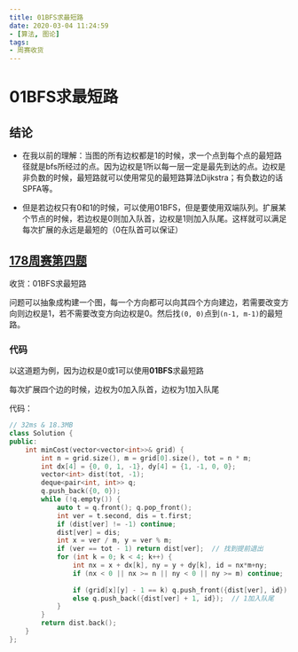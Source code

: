 ```yaml
---
title: 01BFS求最短路
date: 2020-03-04 11:24:59
- [算法, 图论]
tags:
- 周赛收货
---
```



# 01BFS求最短路



## 结论

* 在我以前的理解：当图的所有边权都是1的时候，求一个点到每个点的最短路径就是bfs所经过的点。因为边权是1所以每一层一定是最先到达的点。边权是非负数的时候，最短路就可以使用常见的最短路算法Dijkstra；有负数边的话SPFA等。

* 但是若边权只有0和1的时候，可以使用01BFS，但是要使用双端队列。扩展某个节点的时候，若边权是0则加入队首，边权是1则加入队尾。这样就可以满足每次扩展的永远是最短的（0在队首可以保证）



## [178周赛第四题](https://leetcode-cn.com/problems/minimum-cost-to-make-at-least-one-valid-path-in-a-grid/ )

收货：01BFS求最短路

问题可以抽象成构建一个图，每一个方向都可以向其四个方向建边，若需要改变方向则边权是1，若不需要改变方向边权是0。然后找`(0, 0)`点到`(n-1, m-1)`的最短路。



### 代码

以这道题为例，因为边权是0或1可以使用**01BFS**求最短路

每次扩展四个边的时候，边权为0加入队首，边权为1加入队尾

代码：

```c++
// 32ms & 18.3MB
class Solution {
public:
    int minCost(vector<vector<int>>& grid) {
        int n = grid.size(), m = grid[0].size(), tot = n * m;
        int dx[4] = {0, 0, 1, -1}, dy[4] = {1, -1, 0, 0};
        vector<int> dist(tot, -1);
        deque<pair<int, int>> q;
        q.push_back({0, 0});
        while (!q.empty()) {
            auto t = q.front(); q.pop_front();
            int ver = t.second, dis = t.first;
            if (dist[ver] != -1) continue;
            dist[ver] = dis;
            int x = ver / m, y = ver % m;
            if (ver == tot - 1) return dist[ver];  // 找到提前退出
            for (int k = 0; k < 4; k++) {
                int nx = x + dx[k], ny = y + dy[k], id = nx*m+ny;
                if (nx < 0 || nx >= n || ny < 0 || ny >= m) continue;
                
                if (grid[x][y] - 1 == k) q.push_front({dist[ver], id});  // 0加入队首
                else q.push_back({dist[ver] + 1, id});  // 1加入队尾
            }
        }
        return dist.back();
    }
};
```
